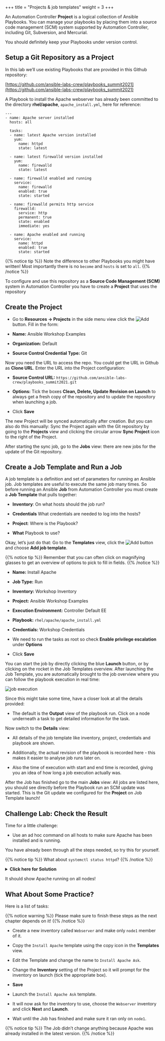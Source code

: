 +++
title = "Projects & job templates"
weight = 3
+++

An Automation Controller **Project** is a logical collection of Ansible Playbooks. You can manage your playbooks by placing them into a source code management (SCM) system supported by Automation Controller, including Git, Subversion, and Mercurial.

You should definitely keep your Playbooks under version control. 

## Setup a Git Repository as a Project

In this lab we’ll use existing Playbooks that are provided in this Github repository:

[https://github.com/ansible-labs-crew/playbooks_summit2021](https://github.com/ansible-labs-crew/playbooks_summit2021)

A Playbook to install the Apache webserver has already been committed to the directory **rhel/apache**, `apache_install.yml`, here for reference:

```
---
- name: Apache server installed
  hosts: all

  tasks:
  - name: latest Apache version installed
    yum:
      name: httpd
      state: latest

  - name: latest firewalld version installed
    yum:
      name: firewalld
      state: latest

  - name: firewalld enabled and running
    service:
      name: firewalld
      enabled: true
      state: started

  - name: firewalld permits http service
    firewalld:
      service: http
      permanent: true
      state: enabled
      immediate: yes

  - name: Apache enabled and running
    service:
      name: httpd
      enabled: true
      state: started
```

{{% notice tip %}}
Note the difference to other Playbooks you might have written\! Most importantly there is no `become` and `hosts` is set to `all`.
{{% /notice %}}

To configure and use this repository as a **Source Code Management (SCM)** system in Automation Controller you have to create a **Project** that uses the repository

## Create the Project

- Go to **Resources → Projects** in the side menu view click the ![Add](../../images/blue_add.png?classes=inline) button. Fill in the form:

- **Name:** Ansible Workshop Examples

- **Organization:** Default

- **Source Control Credential Type:** Git

Now you need the URL to access the repo. You could get the URL in Github as **Clone URL**. Enter the URL into the Project configuration:

- **Source Control URL:** `https://github.com/ansible-labs-crew/playbooks_summit2021.git`

- **Options:** Tick the boxes **Clean, Delete, Update Revision on Launch** to always get a fresh copy of the repository and to update the repository when launching a job.

- Click **Save**

The new Project will be synced automatically after creation. But you can also do this manually: Sync the Project again with the Git repository by going to the **Projects** view and clicking the circular arrow **Sync Project** icon to the right of the Project.

After starting the sync job, go to the **Jobs** view: there are new jobs for the update of the Git repository.

## Create a Job Template and Run a Job

A job template is a definition and set of parameters for running an Ansible job. Job templates are useful to execute the same job many times. So before running an Ansible **Job** from Automation Controller you must create a **Job Template** that pulls together:

- **Inventory**: On what hosts should the job run?

- **Credentials** What credentials are needed to log into the hosts?

- **Project**: Where is the Playbook?

- **What** Playbook to use?

Okay, let’s just do that: Go to the **Templates** view, click the ![Add](../../images/blue_add.png?classes=inline) button and choose **Add job template**.

{{% notice tip %}}
Remember that you can often click on magnifying glasses to get an overview of options to pick to fill in fields.
{{% /notice %}}

- **Name:** Install Apache

- **Job Type:** Run

- **Inventory:** Workshop Inventory

- **Project:** Ansible Workshop Examples

- **Execution Environment:** Controller Default EE

- **Playbook:** `rhel/apache/apache_install.yml`

- **Credentials:** Workshop Credentials

- We need to run the tasks as root so check **Enable privilege escalation** under **Options**

- Click **Save**

You can start the job by directly clicking the blue **Launch** button, or by clicking on the rocket in the Job Templates overview. After launching the Job Template, you are automatically brought to the job overview where you can follow the playbook execution in real time:

![job execution](../../images/job_overview.png)

Since this might take some time, have a closer look at all the details provided:

- The default is the **Output** view of the playbook run. Click on a node underneath a task to get detailed information for the task.

Now switch to the **Details** view:

- All details of the job template like inventory, project, credentials and playbook are shown.

- Additionally, the actual revision of the playbook is recorded here - this makes it easier to analyse job runs later on.

- Also the time of execution with start and end time is recorded, giving you an idea of how long a job execution actually was.

After the Job has finished go to the main **Jobs** view: All jobs are listed here, you should see directly before the Playbook run an SCM update was started. This is the Git update we configured for the **Project** on Job Template launch\!

## Challenge Lab: Check the Result

Time for a little challenge:

- Use an ad hoc command on all hosts to make sure Apache has been installed and is running.

You have already been through all the steps needed, so try this for yourself.

{{% notice tip %}}
What about `systemctl status httpd`?
{{% /notice %}}

<details><summary><b>Click here for Solution</b></summary>
<hr/>
<p>

- Go to **Inventories** → **Workshop Inventory**

- On the **Hosts** tab view select all hosts and click **Run Command**

- **Module:** command

- **Arguments:** systemctl status httpd

- **Next**

- **Execution Environment**: Controller Default EE

- **Next**

- **Machine Credentials:** Workshop Credentials

- Click **Launch**

</p>
<hr/>
</details>

It should show Apache running on all nodes!

## What About Some Practice?

Here is a list of tasks:

{{% notice warning %}}
Please make sure to finish these steps as the next chapter depends on it!
{{% /notice %}}

- Create a new inventory called `Webserver` and make only `node1` member of it.

- Copy the `Install Apache` template using the copy icon in the **Templates** view.

- Edit the Template and change the name to `Install Apache Ask`.

- Change the **Inventory** setting of the Project so it will prompt for the inventory on launch (tick the appropriate box).

- **Save**

- Launch the `Install Apache Ask` template.

- It will now ask for the inventory to use, choose the `Webserver` inventory and click **Next** and **Launch**.

- Wait until the Job has finished and make sure it ran only on `node1`.

{{% notice tip %}}
The Job didn’t change anything because Apache was already installed in the latest version.
{{% /notice %}}

